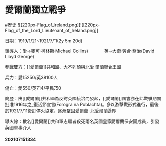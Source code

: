 # 愛爾蘭獨立戰爭
#歷史
![[220px-Flag_of_Ireland.png]]![[220px-Flag_of_the_Lord_Lieutenant_of_Ireland.png]]

日期：1919/1/21~1921/7/11(2y 5m 20d)

領導人：愛→麥可·柯林斯(Michael Collins)
             英→大衛·勞合·喬治(David Lloyd George)

參戰雙方：[[愛爾蘭]]共和國、大不列顛與北愛
爾蘭聯合王國

兵力：愛15250/英38100人

傷亡：愛550/英714/平民750

簡歷：由[[愛爾蘭]]共和軍為反對英國統治而發起，[[愛爾蘭]]國會亦在此戰爭期間批准1916年之_復活節宣言(Forogra na Poblachta)。多以游擊戰形式進行，最後於1921/7/11簽訂停火協定，逐漸鞏固愛爾蘭-北愛爾蘭邊界

導火線：數名[[愛爾蘭]]共和軍志願者殺死兩名英國皇家愛爾蘭保安團成員，引發英國軍事介入

#### 202107151334



  

